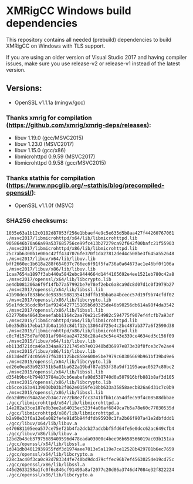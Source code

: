 # XMRigCC Windows build dependencies

This repository contains all needed (prebuild) dependencies to build XMRigCC on Windows with TLS support.

If you are using an older version of Visual Studio 2017 and having compiler issues, make sure you use release-v2 or release-v1 instead of the latest version.

## Versions:

- OpenSSL v1.1.1a (mingw/gcc)


### Thanks xmrig for compilation (https://github.com/xmrig/xmrig-deps/releases):
- libuv 1.19.0 (gcc/MSVC2015)
- libuv 1.23.0 (MSVC2017)
- libuv 1.15.0 (gcc/x86)
- libmicrohttpd 0.9.59 (MSVC2017)
- libmicrohttpd 0.9.58 (gcc/MSVC2015)


### Thanks stathis for compilation (https://www.npcglib.org/~stathis/blog/precompiled-openssl/):
- OpenSSL v1.1.0f (MSVC)


### SHA256 checksums:
```
1035e63a1b12c0182d87053f256e1bbaef4e9c5e635d5b8aa427f44260767061  ./msvc2017/libmicrohttpd/x64/lib/libmicrohttpd.lib
9058646b70a66a99a537685756ce99fc413b27279ca92f642f00bafc21f55903  ./msvc2017/libmicrohttpd/x86/lib/libmicrohttpd.lib
25c7ab6300b1e00ac42ff4347076fe370f1da27812ded4c508be3f645a552648  ./msvc2017/libuv/x64/lib/libuv.lib
bff2660ec1b618a288f654037c766ec6f91f5fa736a0a64673ac1e46bf0f106a  ./msvc2017/libuv/x86/lib/libuv.lib
1caa7654a1897f3ab440a5842ebc9444664d14f4165692e4ee1521eb780c42a8  ./msvc2017/openssl/x64/lib/libcrypto.lib
ae4db081206a6f9f14fb77a57992be7e78ef2ebc6a8ca9dc8d07d1c0f3979b27  ./msvc2017/openssl/x64/lib/libssl.lib
41b90deaf833b6cde9339c988135413dffb19bba6a4bcecc57d19f9b74cfdf02  ./msvc2017/openssl/x86/lib/libcrypto.lib
95e1fdc36cdc9bf1af9246427715185b6d0325de46b90256db614a98f4da3542  ./msvc2017/openssl/x86/lib/libssl.lib
63277b0a48643beaefabb1164c2aa70e21c54982c594775f907ef4fcfb7a93df  ./msvc2015/libmicrohttpd/x64/lib/libmicrohttpd.lib
b0e35d5b17eba17db0a1163c8d1f12c13064d725e4c2bc487ab377a6f2590d38  ./msvc2015/libmicrohttpd/x86/lib/libmicrohttpd.lib
c0c7d1575d7af0891af904daa247238c28a4e3c54e43e339ce4634ed3c156f09  ./msvc2015/libuv/x64/lib/libuv.lib
eb113d721dca46a334aa92121745eb7e01940bd36997e873e38f8fce3c7e2ae4  ./msvc2015/libuv/x86/lib/libuv.lib
4813dedf74c056937f6301125bc858e600e5be7979c60305669b961bf39b49e6  ./msvc2015/openssl/x64/lib/libcrypto.lib
ed26e0ea83b923751b5a81ba622a19bdf87a153f38a9df1195aeac0527c80bc2  ./msvc2015/openssl/x64/lib/libssl.lib
d354b9bc4b794873784a10cb6eabefa98d538740d0a507916bfb881b8af3d105  ./msvc2015/openssl/x86/lib/libcrypto.lib
cb5cce163a4139030b03b2f062e0159fe18bb633a35858aecb826a6d31c7c0b9  ./msvc2015/openssl/x86/lib/libssl.lib
dea2d09cd94a2ae2b34c77e72b8e2fcc3741bfbb1ca54dfec59f4c08588dbbae  ./gcc/libmicrohttpd/x64/lib/libmicrohttpd.a
14e282a33ce187e0b3ee2a64015ec523f4a06af6849ca7b5a78e60c77030535d  ./gcc/libmicrohttpd/x86/lib/libmicrohttpd.a
b2a90e33f6a12e6a082fe4e91d5b94fdfdb95930c1fa2b66f907a41e2dbfddd1  ./gcc/libuv/x64/lib/libuv.a
e470681105eea577ce75ef2bb4fa2dcb27adcbbf5fd64fe5e0dcc62ac649cfb4  ./gcc/libuv/x86/lib/libuv.a
12bd2b43eb37975689409596d478eada03000c4bee96b658566019ac03b151aa  ./gcc/openssl/x64/lib/libssl.a
1d841db04012939955fdf3d1974aee7013e5a119e7ce12528b429701b6ec7659  ./gcc/openssl/x64/lib/libcrypto.a
228c3ac40f3ca0c92d783344fe740bd9dcd79cffec96b7ef45630254e19cd75c  ./gcc/openssl/x86/lib/libssl.a
446d2633258a1fc0f6c846cf91499a8af2077c20d86a3746d47084e32f822224  ./gcc/openssl/x86/lib/libcrypto.a
```
